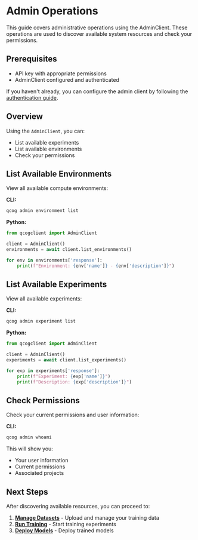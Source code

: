 # Admin Operations

This guide covers administrative operations using the AdminClient. These operations are used to discover available system resources and check your permissions.

## Prerequisites

- API key with appropriate permissions
- AdminClient configured and authenticated

If you haven't already, you can configure the admin client by following the [authentication guide](authentication.md).

## Overview

Using the `AdminClient`, you can:

- List available experiments
- List available environments  
- Check your permissions

## List Available Environments

View all available compute environments:

**CLI:**

```bash
qcog admin environment list
```

**Python:**

```python
from qcogclient import AdminClient

client = AdminClient()
environments = await client.list_environments()

for env in environments['response']:
    print(f"Environment: {env['name']} - {env['description']}")
```

## List Available Experiments

View all available experiments:

**CLI:**

```bash
qcog admin experiment list
```

**Python:**

```python
from qcogclient import AdminClient

client = AdminClient()
experiments = await client.list_experiments()

for exp in experiments['response']:
    print(f"Experiment: {exp['name']}")
    print(f"Description: {exp['description']}")
```

## Check Permissions

Check your current permissions and user information:

**CLI:**

```bash
qcog admin whoami
```

This will show you:

- Your user information
- Current permissions
- Associated projects

## Next Steps

After discovering available resources, you can proceed to:

1. **[Manage Datasets](dataset-management.md)** - Upload and manage your training data
2. **[Run Training](training-runs.md)** - Start training experiments
3. **[Deploy Models](model-deployment.md)** - Deploy trained models
